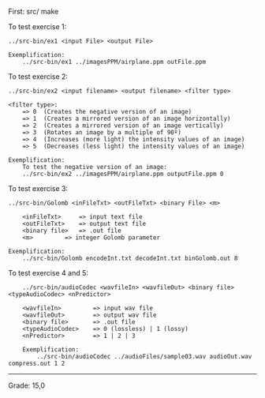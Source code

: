 First: 
	src/ make 


To test exercise 1:

	../src-bin/ex1 <input File> <output File> 
	
	Exemplification: 
		../src-bin/ex1 ../imagesPPM/airplane.ppm outFile.ppm
		
To test exercise 2:

	../src-bin/ex2 <input filename> <output filename> <filter type>
	
	<filter type>: 
		=> 0  (Creates the negative version of an image)
		=> 1  (Creates a mirrored version of an image horizontally)
		=> 2  (Creates a mirrored version of an image vertically)
		=> 3  (Rotates an image by a multiple of 90º)
		=> 4  (Increases (more light) the intensity values of an image)
		=> 5  (Decreases (less light) the intensity values of an image)
	
	Exemplification:
		To test the negative version of an image: 
		../src-bin/ex2 ../imagesPPM/airplane.ppm outputFile.ppm 0
		
To test exercise 3:	

	../src-bin/Golomb <inFileTxt> <outFileTxt> <binary File> <m> 
	
		<inFileTxt> 	=> input text file
		<outFileTxt> 	=> output text file
		<binary file> 	=> .out file 
		<m> 		=> integer Golomb parameter
		
	Exemplification:
		../src-bin/Golomb encodeInt.txt decodeInt.txt binGolomb.out 8
		

To test exercise 4 and 5:
	
		../src-bin/audioCodec <wavfileIn> <wavfileOut> <binary file> <typeAudioCodec> <nPredictor>
		
		<wavfileIn> 		=> input wav file
		<wavfileOut> 		=> output wav file
		<binary file>		=> .out file
		<typeAudioCodec>	=> 0 (lossless) | 1 (lossy)
		<nPredictor>		=> 1 | 2 | 3
		
		Exemplification:
			../src-bin/audioCodec ../audioFiles/sample03.wav audioOut.wav compress.out 1 2
			
*** 
Grade: 15,0
